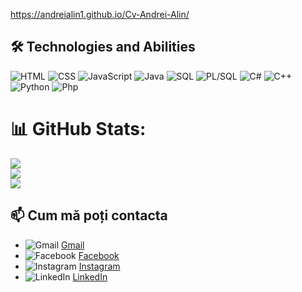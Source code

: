 https://andreialin1.github.io/Cv-Andrei-Alin/
  
## 🛠 Technologies and Abilities

![HTML](https://img.shields.io/badge/HTML-E34F26?style=flat-square&logo=html5&logoColor=white)
![CSS](https://img.shields.io/badge/CSS-1572B6?style=flat-square&logo=css3&logoColor=white)
![JavaScript](https://img.shields.io/badge/JavaScript-F7DF1E?style=flat-square&logo=javascript&logoColor=black)
![Java](https://img.shields.io/badge/Java-F7DF1E?style=flat-square&logo=java&logoColor=white)
![SQL](https://img.shields.io/badge/SQL-00000F?style=flat-square&logo=sqlite&logoColor=white)
![PL/SQL](https://img.shields.io/badge/PL%2FSQL-F80000?style=flat-square&logo=oracle&logoColor=white)
![C#](https://img.shields.io/badge/C%23-239120?style=flat-square&logo=c-sharp&logoColor=white)
![C++](https://img.shields.io/badge/C++-00599C?style=flat-square&logo=c%2B%2B&logoColor=white)
![Python](https://img.shields.io/badge/Python-3776AB?style=flat-square&logo=python&logoColor=white)
![Php](https://img.shields.io/badge/PHP-4F5B93?logo=php)

# 📊 GitHub Stats:
![](https://github-readme-stats.vercel.app/api?username=AndreiAlin1&theme=dark&hide_border=true&include_all_commits=true&count_private=false)<br/>
![](https://github-readme-streak-stats.herokuapp.com/?user=AndreiAlin1&theme=dark&hide_border=true)<br/>
![](https://github-readme-stats.vercel.app/api/top-langs/?username=AndreiAlin1&theme=dark&hide_border=true&include_all_commits=true&count_private=false&layout=compact)

## 📫 Cum mă poți contacta

- ![Gmail](https://img.shields.io/badge/Gmail-D14836?style=flat-square&logo=gmail&logoColor=white) [Gmail](mailto:alinandrei0303@gmail.com)
- ![Facebook](https://img.shields.io/badge/Facebook-1877F2?style=flat-square&logo=facebook&logoColor=white) [Facebook](https://www.facebook.com/alin.andrei.1804?locale=ro_RO)
- ![Instagram](https://img.shields.io/badge/Instagram-E4405F?style=flat-square&logo=instagram&logoColor=white) [Instagram](https://www.instagram.com/alin_andrei03/)
- ![LinkedIn](https://img.shields.io/badge/LinkedIn-0077B5?style=flat-square&logo=linkedin&logoColor=white) [LinkedIn](https://www.linkedin.com/in/alin-andrei-6969a4324/)


